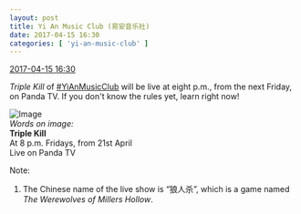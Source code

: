 ```yaml
---
layout: post
title: Yi An Music Club (易安音乐社)
date: 2017-04-15 16:30
categories: [ 'yi-an-music-club' ]
---
```


<div class="weibo-info">
  <a href="http://weibo.com/6094546964/EED7dpaVN">2017-04-15 16:30</a>
</div>

*Triple Kill* of [#YiAnMusicClub](http://weibo.com/p/100808beae2e3e05b17b64f63ebedca39f19b2) will be live at eight p.m., from the next Friday, on Panda TV. If you don't know the rules yet, learn right now!

<!-- more -->

![Image](http://wx4.sinaimg.cn/mw690/006Es64Agy1fenef9yvpoj31jk2bce86.jpg)  
*Words on image:*  
**Triple Kill**  
At 8 p.m. Fridays, from 21st April  
Live on Panda TV

Note:
1. The Chinese name of the live show is “狼人杀”, which is a game named *The Werewolves of Millers Hollow*.
